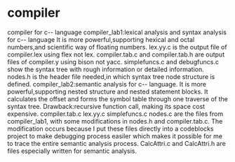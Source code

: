 # compiler
compiler for c-- language
compiler_lab1:lexical analysis and syntax analysis for c-- language
              It is more powerful,supporting hexical and octal numbers,and scientific way of floating numbers.
              lex.yy.c is the output file of compiler.lex using flex not lex.
              compiler.tab.c and compiler.tab.h are output files of compiler.y using bison not yacc.
              simplefuncs.c and debugfuncs.c show the syntax tree with rough information or detailed information.
              nodes.h is the header file needed,in which syntax tree node structure is defined.
compiler_lab2:semantic analysis for c-- language.
              It is more powerful,supporting nested structure and nested statement blocks.
              It calculates the offset and forms the symbol table through one traverse of the syntax tree.
              Drawback:recursive function call, making its space cost expensive.
              compiler.tab.c lex.yy.c simplefuncs.c nodes.c are the files from compiler_lab1, with some modifications in nodes.h and compiler.tab.c.
              The modification occurs because I put these files directly into a codeblocks project to make debugging process easiler which makes it possible for me to trace the entire semantic analysis process.
              CalcAttri.c and CalcAttri.h are files especially written for semantic analysis.
